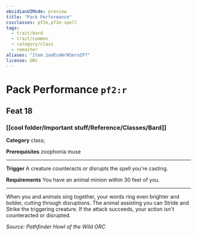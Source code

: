 ```yaml
---
obsidianUIMode: preview
title: "Pack Performance"
cssclasses: pf2e,pf2e-spell
tags:
  - trait/bard
  - trait/common
  - category/class
  - remaster
aliases: "Item.1omEcmNrNSmraIP7"
license: ORC
---
```

# Pack Performance `pf2:r`
## Feat 18
### [[cool folder/Important stuff/Reference/Classes/Bard]]

**Category** class; 



**Prerequisites** zoophonia muse
* * *
**Trigger** A creature counteracts or disrupts the spell you're casting.

**Requirements** You have an animal minion within 30 feet of you.

* * *

When you and animals sing together, your words ring even brighter and bolder, cutting through disruptions. The animal assisting you can Stride and Strike the triggering creature. If the attack succeeds, your action isn't counteracted or disrupted.

*Source: Pathfinder Howl of the Wild*
*ORC*